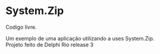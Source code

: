 # System.Zip

Codigo livre.  

Um exemplo de uma aplicação utilizando a uses System.Zip.  
Projeto feito de Delphi Rio release 3

